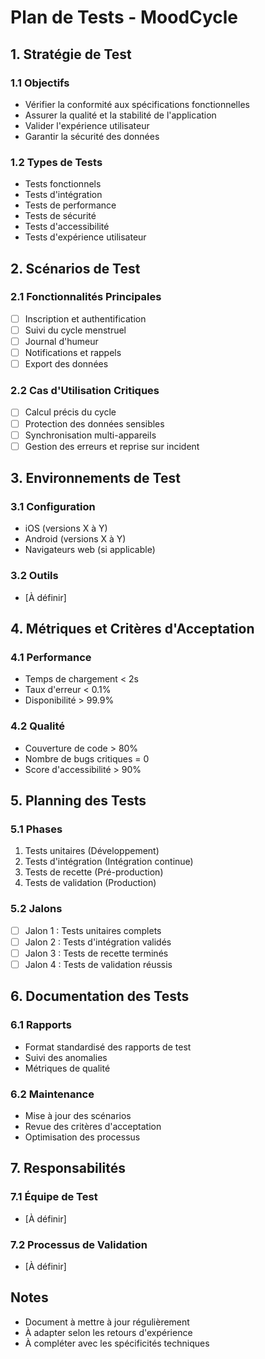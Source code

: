 # Plan de Tests - MoodCycle

## 1. Stratégie de Test

### 1.1 Objectifs
- Vérifier la conformité aux spécifications fonctionnelles
- Assurer la qualité et la stabilité de l'application
- Valider l'expérience utilisateur
- Garantir la sécurité des données

### 1.2 Types de Tests
- Tests fonctionnels
- Tests d'intégration
- Tests de performance
- Tests de sécurité
- Tests d'accessibilité
- Tests d'expérience utilisateur

## 2. Scénarios de Test

### 2.1 Fonctionnalités Principales
- [ ] Inscription et authentification
- [ ] Suivi du cycle menstruel
- [ ] Journal d'humeur
- [ ] Notifications et rappels
- [ ] Export des données

### 2.2 Cas d'Utilisation Critiques
- [ ] Calcul précis du cycle
- [ ] Protection des données sensibles
- [ ] Synchronisation multi-appareils
- [ ] Gestion des erreurs et reprise sur incident

## 3. Environnements de Test

### 3.1 Configuration
- iOS (versions X à Y)
- Android (versions X à Y)
- Navigateurs web (si applicable)

### 3.2 Outils
- [À définir]

## 4. Métriques et Critères d'Acceptation

### 4.1 Performance
- Temps de chargement < 2s
- Taux d'erreur < 0.1%
- Disponibilité > 99.9%

### 4.2 Qualité
- Couverture de code > 80%
- Nombre de bugs critiques = 0
- Score d'accessibilité > 90%

## 5. Planning des Tests

### 5.1 Phases
1. Tests unitaires (Développement)
2. Tests d'intégration (Intégration continue)
3. Tests de recette (Pré-production)
4. Tests de validation (Production)

### 5.2 Jalons
- [ ] Jalon 1 : Tests unitaires complets
- [ ] Jalon 2 : Tests d'intégration validés
- [ ] Jalon 3 : Tests de recette terminés
- [ ] Jalon 4 : Tests de validation réussis

## 6. Documentation des Tests

### 6.1 Rapports
- Format standardisé des rapports de test
- Suivi des anomalies
- Métriques de qualité

### 6.2 Maintenance
- Mise à jour des scénarios
- Revue des critères d'acceptation
- Optimisation des processus

## 7. Responsabilités

### 7.1 Équipe de Test
- [À définir]

### 7.2 Processus de Validation
- [À définir]

## Notes
- Document à mettre à jour régulièrement
- À adapter selon les retours d'expérience
- À compléter avec les spécificités techniques 